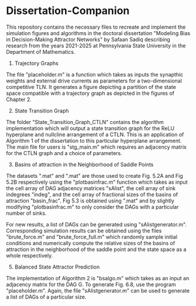 # Dissertation-Companion

This repository contains the necessary files to recreate and implement the simulation figures and algorithms in the doctoral dissertation "Modeling Bias in Decision-Making Attractor Networks" by Safaan Sadiq describing research from the years 2021-2025 at Pennsylvania State University in the Department of Mathematics.

1. Trajectory Graphs

The file "placeholder.m" is a function which takes as inputs the synapthic weights and external drive currents as parameters for a two-dimensional competitive TLN.  It generates a figure depicting a partition of the state space compatible with a trajectory graph as depicted in the figures of Chapter 2.

2. State Transition Graph

The folder "State_Transition_Graph_CTLN" contains the algorithm implementation which will output a state transition graph for the ReLU hyperplane and nullcline arrangement of a CTLN.  This is an application of Algorithm 1 of the dissertation to this particular hyperplane arrangement.  The main file for users is "stg_main.m" which requires an adjacency matrix for the CTLN graph and a choice of parameters.

3. Basins of attraction in the Neighborhood of Saddle Points

The datasets ".mat" and ".mat" are those used to create Fig. 5.2A and Fig 5.2B respectively using the "plotbasinfrac.m" function which takes as input the cell array of DAG adjacency matrices "sAlist", the cell array of sink indegrees "indeg", and the cell array of fractional sizes of the basins of attraction "basin_frac".  Fig 5.3 is obtained using ".mat" and by slightly modifying "plotbasinfrac.m" to only consider the DAGs with a particular number of sinks.

For new results, a list of DAGs can be generated using "sAlistgenerator.m".  Corresponding simulation results can be obtained using the files "brute_force.m" and "brute_force_full.m" which randomly sample initial conditions and numerically compute the relative sizes of the basins of attraction in the neighborhood of the saddle point and the state space as a whole respectively.

5. Balanced State Attractor Prediction

The implementation of Algorithm 2 is "bsalgo.m" which takes as an input an adjacency matrix for the DAG G.  To generate Fig. 6.8, use the program "placeholder.m".  Again, the file "sAlistgenerator.m" can be used to generate a list of DAGs of a particular size.
